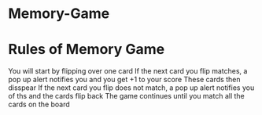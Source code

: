# Memory-Game

# Rules of Memory Game
You will start by flipping over one card
If the next card you flip matches, a pop up alert notifies you and you get +1 to your score
These cards then disspear
If the next card you flip does not match, a pop up alert notifies you of ths and the cards flip back
The game continues until you match all the cards on the board
